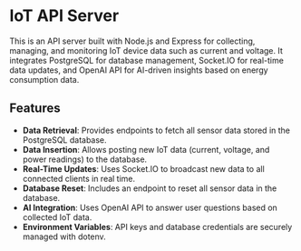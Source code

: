 # IoT API Server

This is an API server built with Node.js and Express for collecting, managing, and monitoring IoT device data such as current and voltage. It integrates PostgreSQL for database management, Socket.IO for real-time data updates, and OpenAI API for AI-driven insights based on energy consumption data.

## Features
- **Data Retrieval**: Provides endpoints to fetch all sensor data stored in the PostgreSQL database.
- **Data Insertion**: Allows posting new IoT data (current, voltage, and power readings) to the database.
- **Real-Time Updates**: Uses Socket.IO to broadcast new data to all connected clients in real time.
- **Database Reset**: Includes an endpoint to reset all sensor data in the database.
- **AI Integration**: Uses OpenAI API to answer user questions based on collected IoT data.
- **Environment Variables**: API keys and database credentials are securely managed with dotenv.
